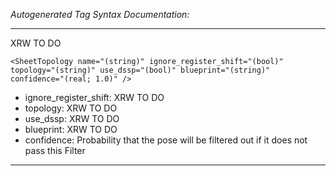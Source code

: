 _Autogenerated Tag Syntax Documentation:_

---
XRW TO DO

```
<SheetTopology name="(string)" ignore_register_shift="(bool)" topology="(string)" use_dssp="(bool)" blueprint="(string)" confidence="(real; 1.0)" />
```

-   ignore_register_shift: XRW TO DO
-   topology: XRW TO DO
-   use_dssp: XRW TO DO
-   blueprint: XRW TO DO
-   confidence: Probability that the pose will be filtered out if it does not pass this Filter

---
